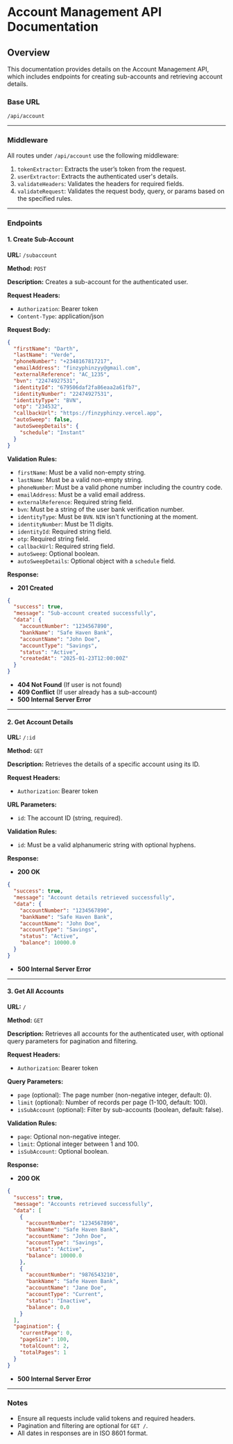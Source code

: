 # Account Management API Documentation

## Overview

This documentation provides details on the Account Management API, which includes endpoints for creating sub-accounts and retrieving account details.

### Base URL

```
/api/account
```

---

### Middleware

All routes under `/api/account` use the following middleware:

1. `tokenExtractor`: Extracts the user’s token from the request.
2. `userExtractor`: Extracts the authenticated user's details.
3. `validateHeaders`: Validates the headers for required fields.
4. `validateRequest`: Validates the request body, query, or params based on the specified rules.

---

### Endpoints

#### 1. Create Sub-Account

**URL:** `/subaccount`

**Method:** `POST`

**Description:** Creates a sub-account for the authenticated user.

**Request Headers:**

- `Authorization`: Bearer token
- `Content-Type`: application/json

**Request Body:**

```json
{
  "firstName": "Darth",
  "lastName": "Verde",
  "phoneNumber": "+2348167817217",
  "emailAddress": "finzyphinzyy@gmail.com",
  "externalReference": "AC_1235",
  "bvn": "22474927531",
  "identityId": "679506daf2fa86eaa2a61fb7",
  "identityNumber": "22474927531",
  "identityType": "BVN",
  "otp": "234532",
  "callbackUrl": "https://finzyphinzy.vercel.app",
  "autoSweep": false,
  "autoSweepDetails": {
    "schedule": "Instant"
  }
}
```

**Validation Rules:**

- `firstName`: Must be a valid non-empty string.
- `lastName`: Must be a valid non-empty string.
- `phoneNumber`: Must be a valid phone number including the country code.
- `emailAddress`: Must be a valid email address.
- `externalReference`: Required string field.
- `bvn`: Must be a string of the user bank verification number.
- `identityType`: Must be `BVN`. `NIN` isn't functioning at the moment.
- `identityNumber`: Must be 11 digits.
- `identityId`: Required string field.
- `otp`: Required string field.
- `callbackUrl`: Required string field.
- `autoSweep`: Optional boolean.
- `autoSweepDetails`: Optional object with a `schedule` field.

**Response:**

- **201 Created**

```json
{
  "success": true,
  "message": "Sub-account created successfully",
  "data": {
    "accountNumber": "1234567890",
    "bankName": "Safe Haven Bank",
    "accountName": "John Doe",
    "accountType": "Savings",
    "status": "Active",
    "createdAt": "2025-01-23T12:00:00Z"
  }
}
```

- **404 Not Found** (If user is not found)
- **409 Conflict** (If user already has a sub-account)
- **500 Internal Server Error**

---

#### 2. Get Account Details

**URL:** `/:id`

**Method:** `GET`

**Description:** Retrieves the details of a specific account using its ID.

**Request Headers:**

- `Authorization`: Bearer token

**URL Parameters:**

- `id`: The account ID (string, required).

**Validation Rules:**

- `id`: Must be a valid alphanumeric string with optional hyphens.

**Response:**

- **200 OK**

```json
{
  "success": true,
  "message": "Account details retrieved successfully",
  "data": {
    "accountNumber": "1234567890",
    "bankName": "Safe Haven Bank",
    "accountName": "John Doe",
    "accountType": "Savings",
    "status": "Active",
    "balance": 10000.0
  }
}
```

- **500 Internal Server Error**

---

#### 3. Get All Accounts

**URL:** `/`

**Method:** `GET`

**Description:** Retrieves all accounts for the authenticated user, with optional query parameters for pagination and filtering.

**Request Headers:**

- `Authorization`: Bearer token

**Query Parameters:**

- `page` (optional): The page number (non-negative integer, default: 0).
- `limit` (optional): Number of records per page (1-100, default: 100).
- `isSubAccount` (optional): Filter by sub-accounts (boolean, default: false).

**Validation Rules:**

- `page`: Optional non-negative integer.
- `limit`: Optional integer between 1 and 100.
- `isSubAccount`: Optional boolean.

**Response:**

- **200 OK**

```json
{
  "success": true,
  "message": "Accounts retrieved successfully",
  "data": [
    {
      "accountNumber": "1234567890",
      "bankName": "Safe Haven Bank",
      "accountName": "John Doe",
      "accountType": "Savings",
      "status": "Active",
      "balance": 10000.0
    },
    {
      "accountNumber": "9876543210",
      "bankName": "Safe Haven Bank",
      "accountName": "Jane Doe",
      "accountType": "Current",
      "status": "Inactive",
      "balance": 0.0
    }
  ],
  "pagination": {
    "currentPage": 0,
    "pageSize": 100,
    "totalCount": 2,
    "totalPages": 1
  }
}
```

- **500 Internal Server Error**

---

### Notes

- Ensure all requests include valid tokens and required headers.
- Pagination and filtering are optional for `GET /`.
- All dates in responses are in ISO 8601 format.

